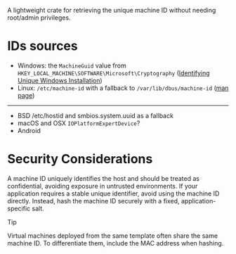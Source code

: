 A lightweight crate for retrieving the unique machine ID without needing root/admin privileges.

# IDs sources
- Windows: the `MachineGuid` value from `HKEY_LOCAL_MACHINE\SOFTWARE\Microsoft\Cryptography` ([Identifying Unique Windows Installation](https://learn.microsoft.com/en-us/answers/questions/1489139/identifying-unique-windows-installation))
- Linux: `/etc/machine-id` with a fallback to `/var/lib/dbus/machine-id` ([man page](https://man7.org/linux/man-pages/man5/machine-id.5.html))
---
- BSD /etc/hostid and smbios.system.uuid as a fallback
- macOS and OSX `IOPlatformExpertDevice`?
- Android

# Security Considerations
A machine ID uniquely identifies the host and should be treated as confidential, avoiding exposure in untrusted environments.
If your application requires a stable unique identifier, avoid using the machine ID directly.
Instead, hash the machine ID securely with a fixed, application-specific salt.

> [!TIP]  
> Virtual machines deployed from the same template often share the same machine ID. To differentiate them, include the MAC address when hashing.
